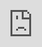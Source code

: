 ```yaml
---
date: '2020-10-22 16:00'
title: 'Jony Ive Kimdir? Apple Şirket Kültürü Nasıl Oluştu ?'
template: post
thumbnail: '../thumbnails/youtube.png'
slug: jony-ive-kimdir
categories:
  - Girişimcilik
tags:
  - Girişimcilik
  - Apple
  - Steve Jobs
  - Jony Ive
---
```


## Jony Ive Kimdir? Apple Şirket Kültürü Nasıl Oluştu ?

  <iframe src="https://www.youtube.com/embed/x6BW-i3qmww" frameborder="0" style="overflow:hidden;overflow-x:hidden;overflow-y:hidden;height:100%;width:100%;position:absolute;top:0px;left:0px;right:0px;bottom:0px" height="100%" width="100%" allow="accelerometer; autoplay; clipboard-write; encrypted-media; gyroscope; picture-in-picture" allowfullscreen></iframe>

    

